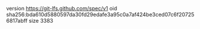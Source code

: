 version https://git-lfs.github.com/spec/v1
oid sha256:bda610d5880597da30fd29edafe3a95c0a7af424be3ced07c6f207256817abff
size 3383
